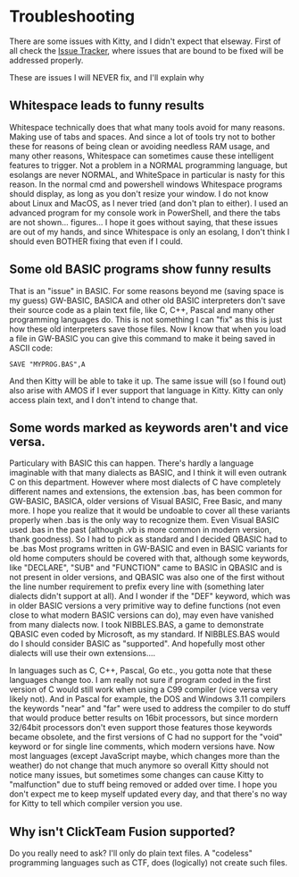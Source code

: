 # Troubleshooting

There are some issues with Kitty, and I didn't expect that elseway.
First of all check the [Issue Tracker](https://github.com/Tricky1975/kitty/issues), where issues that are bound to be fixed will be addressed properly.

These are issues I will NEVER fix, and I'll explain why

## Whitespace leads to funny results

Whitespace technically does that what many tools avoid for many reasons. Making use of tabs and spaces. And since a lot of tools try not to bother these for reasons of being clean or avoiding needless RAM usage, and many other reasons, Whitespace can sometimes cause these intelligent features to trigger. Not a problem in a NORMAL programming language, but esolangs are never NORMAL, and WhiteSpace in particular is nasty for this reason. In the normal cmd and powershell windows Whitespace programs should display, as long as you don't resize your window. I do not know about Linux and MacOS, as I never tried (and don't plan to either). I used an advanced program for my console work in PowerShell, and there the tabs are not shown... figures...
I hope it goes without saying, that these issues are out of my hands, and since Whitespace is only an esolang, I don't think I should even BOTHER fixing that even if I could.

## Some old BASIC programs show funny results

That is an "issue" in BASIC. For some reasons beyond me (saving space is my guess) GW-BASIC, BASICA and other old BASIC interpreters don't save their source code as a plain text file, like C, C++, Pascal and many other programming languages do. This is not something I can "fix" as this is just how these old interpreters save those files. Now I know that when you load a file in GW-BASIC you can give this command to make it being saved in ASCII code:
~~~
SAVE "MYPROG.BAS",A
~~~
And then Kitty will be able to take it up. The same issue will (so I found out) also arise with AMOS if I ever support that language in Kitty. Kitty can only access plain text, and I don't intend to change that.

## Some words marked as keywords aren't and vice versa.

Particulary with BASIC this can happen. There's hardly a language imaginable with that many dialects as BASIC, and I think it will even outrank C on this department. However where most dialects of C have completely different names and extensions, the extension .bas, has been common for GW-BASIC, BASICA, older versions of Visual BASIC, Free Basic, and many more. I hope you realize that it would be undoable to cover all these variants properly when .bas is the only way to recognize them. Even Visual BASIC used .bas in the past (although .vb is more common in modern version, thank goodness). So I had to pick as standard and I decided QBASIC had to be .bas
Most programs written in GW-BASIC and even in BASIC variants for old home computers should be covered with that, although some keywords, like "DECLARE", "SUB" and "FUNCTION" came to BASIC in QBASIC and is not present in older versions, and QBASIC was also one of the first without the line number requirement to prefix every line with (something later dialects didn't support at all). And I wonder if the "DEF" keyword, which was in older BASIC versions a very primitive way to define functions (not even close to what modern BASIC versions can do), may even have vanished from many dialects now. 
I took NIBBLES.BAS, a game to demonstrate QBASIC even coded by Microsoft, as my standard. If NIBBLES.BAS would do I should consider BASIC as "supported". And hopefully most other dialects will use their own extensions....

In languages such as C, C++, Pascal, Go etc., you gotta note that these languages change too. I am really not sure if program coded in the first version of C would still work when using a C99 compiler (vice versa very likely not). And in Pascal for example, the DOS and Windows 3.11 compilers the keywords "near" and "far" were used to address the compiler to do stuff that would produce better results on 16bit processors, but since mordern 32/64bit processors don't even support those features those keywords became obsolete, and the first versions of C had no support for the "void" keyword or for single line comments, which modern versions have. Now most languages (except JavaScript maybe, which changes more than the weather) do not change that much anymore so overall Kitty should not notice many issues, but sometimes some changes can cause Kitty to "malfunction" due to stuff being removed or added over time. I hope you don't expect me to keep myself updated every day, and that there's no way for Kitty to tell which compiler version you use.

## Why isn't ClickTeam Fusion supported?

Do you really need to ask? 
I'll only do plain text files. A "codeless" programming languages such as CTF, does (logically) not create such files.

